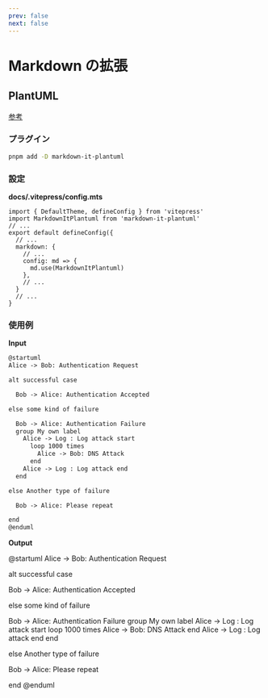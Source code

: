 ```yaml
---
prev: false
next: false
---
```


# Markdown の拡張

## PlantUML

[参考](https://nanova.me/posts/vitepress-migration)

### プラグイン

```sh
pnpm add -D markdown-it-plantuml
```

### 設定

**docs/.vitepress/config.mts**

```ts{2,8-10}
import { DefaultTheme, defineConfig } from 'vitepress'
import MarkdownItPlantuml from 'markdown-it-plantuml'
// ...
export default defineConfig({
  // ...
  markdown: {
    // ...
    config: md => {
      md.use(MarkdownItPlantuml)
    },
    // ...
  }
  // ...
}
```

### 使用例

**Input**

```md
@startuml
Alice -> Bob: Authentication Request

alt successful case

  Bob -> Alice: Authentication Accepted

else some kind of failure

  Bob -> Alice: Authentication Failure
  group My own label
    Alice -> Log : Log attack start
      loop 1000 times
        Alice -> Bob: DNS Attack
      end
    Alice -> Log : Log attack end
  end

else Another type of failure

  Bob -> Alice: Please repeat

end
@enduml
```

**Output**

@startuml
Alice -> Bob: Authentication Request

alt successful case

  Bob -> Alice: Authentication Accepted

else some kind of failure

  Bob -> Alice: Authentication Failure
  group My own label
    Alice -> Log : Log attack start
      loop 1000 times
        Alice -> Bob: DNS Attack
      end
    Alice -> Log : Log attack end
  end

else Another type of failure

  Bob -> Alice: Please repeat

end
@enduml
